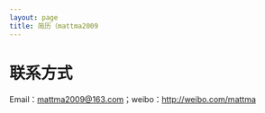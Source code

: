 ```yaml
---
layout: page
title: 简历（mattma2009
---
```


# 联系方式

Email：mattma2009@163.com；weibo：<http://weibo.com/mattma>

